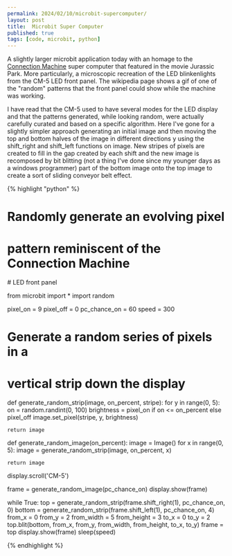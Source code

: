 ```yaml
---
permalink: 2024/02/10/microbit-supercomputer/
layout: post
title:  Microbit Super Computer
published: true
tags: [code, microbit, python]
---
```


A slightly larger microbit application today with an homage to the [Connection Machine](https://en.wikipedia.org/wiki/Connection_Machine)
super computer that featured in the movie Jurassic Park. More particularly, a microscopic recreation of the LED blinkenlights 
from the CM-5 LED front panel. The wikipedia page shows a gif of one of the "random" patterns that the front panel could show while 
the machine was working.

I have read that the CM-5 used to have several modes for the LED display and that the patterns generated, while looking random, 
were actually carefully curated and based on a specific algorithm. Here I've gone for a slightly simpler approach
generating an initial image and then moving the top and bottom halves of the image in different directions y using the shift_right 
and shift_left functions on image. New stripes of pixels are created to fill in the gap created by each shift and the new image
is recomposed by bit blitting (not a thing I've done since my younger days as a windows programmer) part of the bottom image
onto the top image to create a sort of sliding conveyor belt effect.

{% highlight "python" %}

# Randomly generate an evolving pixel 
# pattern reminiscent of the Connection Machine
# LED front panel 

from microbit import *
import random

pixel_on = 9
pixel_off = 0
pc_chance_on = 60
speed = 300

# Generate a random series of pixels in a 
# vertical strip down the display
def generate_random_strip(image, on_percent, stripe):
    for y in range(0, 5):
        on = random.randint(0, 100)
        brightness = pixel_on if on <= on_percent else pixel_off
        image.set_pixel(stripe, y, brightness)
        
    return image
    
def generate_random_image(on_percent):
    image = Image()
    for x in range(0, 5):
        image = generate_random_strip(image, on_percent, x)
           
    return image 
    
display.scroll('CM-5')

frame = generate_random_image(pc_chance_on)
display.show(frame)

while True:
    top = generate_random_strip(frame.shift_right(1), pc_chance_on, 0)
    bottom = generate_random_strip(frame.shift_left(1), pc_chance_on, 4)
    from_x = 0
    from_y = 2
    from_width = 5
    from_height = 3
    to_x = 0
    to_y = 2
    top.blit(bottom, from_x, from_y, from_width, from_height, to_x, to_y)
    frame = top
    display.show(frame)
    sleep(speed)

{% endhighlight %}


